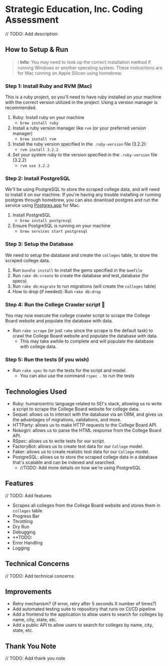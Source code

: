 # Strategic Education, Inc. Coding Assessment

// TODO: Add description

## How to Setup & Run

> ℹ️ **Info:** You may need to look up the correct installation method if running Windows or another operating system. These instructions are for Mac running on Apple Silicon using homebrew.

### Step 1: Install Ruby and RVM (Mac)

This is a ruby project, so you'll need to have ruby installed on your machine with the correct version utilized in the project. Using a version manager is recommended.

1. Ruby: Install ruby on your machine
   - `brew install ruby`
2. Install a ruby version manager like `rvm` (or your preferred version manager)
   - `brew install rvm`
3. Install the ruby version specified in the `.ruby-version` file (3.2.2):
   - `rvm install 3.2.2`
4. Set your system ruby to the version specified in the `.ruby-version` file (3.2.2)
   - `rvm use 3.2.2`

### Step 2: Install PostgreSQL

We'll be using PostgreSQL to store the scraped college data, and will need to install it on our machine. If you're having any trouble installing or running postgres through homebrew, you can also download postgres and run the service using [Postgres.app](https://postgresapp.com/downloads.html) for Mac.

1. Install PostgreSQL
   - `brew install postgresql`
2. Ensure PostgreSQL is running on your machine
   - `brew services start postgresql`

### Step 3: Setup the Database

We need to setup the database and create the `colleges` table, to store the scraped college data.

<!-- TODO: Add instructions on setting up database environmental variables if needed -->
1. Run `bundle install` to install the gems specified in the `Gemfile`
2. Run `rake db:create` to create the database and test_database (for specs)
3. Run `rake db:migrate` to run migrations (will create the `colleges` table)
4. How to drop (if needed): Run `rake db:drop`

### Step 4: Run the College Crawler script 🎉

You may now execute the college crawler script to scrape the College Board website and populate the database with data.

- Run `rake scrape` (or just `rake` since the scrape is the default task) to crawl the College Board website and populate the database with data.
  - This may take awhile to complete and will populate the database with college data.

### Step 5: Run the tests (if you wish)

- Run `rake spec` to run the tests for the script and model.
  - You can also use the command `rspec .` to run the tests

## Technologies Used

- Ruby: humancentric language related to SEI's stack, allowing us to write a script to scrape the College Board website for college data.
- Sequel: allows us to interact with the database via an ORM, and gives us the advantages of migrations, validations, and more.
- HTTParty: allows us to make HTTP requests to the College Board API.
- Nokogiri: allows us to parse the HTML response from the College Board API.
- RSpec: allows us to write tests for our script.
- FactoryBot: allows us to create test data for our `College` model.
- Faker: allows us to create realistic test data for our `College` model.
- PostgreSQL: allows us to store the scraped college data in a database that's scalable and can be indexed and searched.
  - //TODO: Add more details on how we're using PostgreSQL

## Features

// TODO: Add features

- Scrapes all colleges from the College Board website and stores them in `colleges` table
- Progress Bar
- Throttling
- Dry Run
- Debugging
- **TODO:
- Error Handling
- Logging

## Technical Concerns

// TODO: Add technical concerns

## Improvements

- Retry mechanism? (if error, retry after 5 seconds X number of times?)
- Add automated testing suite to repository that runs on CI/CD pipeline
- Add a frontend to the application to allow users to search for colleges by name, city, state, etc.
- Add a public API to allow users to search for colleges by name, city, state, etc.

## Thank You Note

// TODO: Add thank you note
